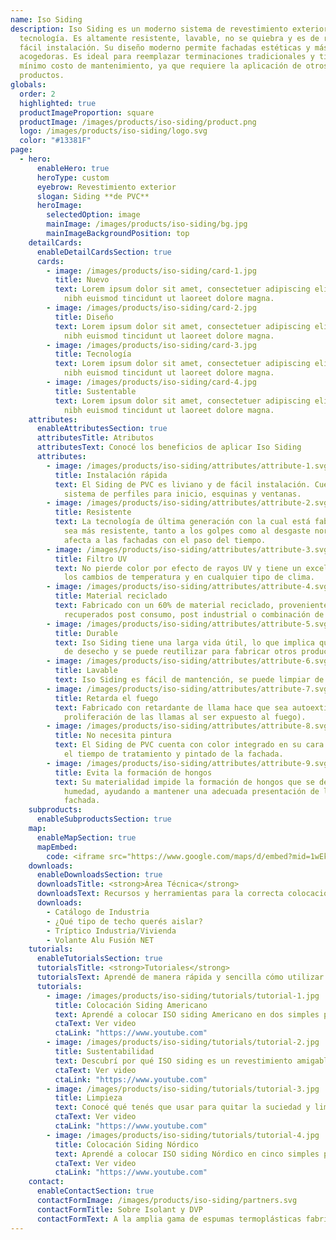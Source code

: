 ```yaml
---
name: Iso Siding
description: Iso Siding es un moderno sistema de revestimiento exterior de alta
  tecnología. Es altamente resistente, lavable, no se quiebra y es de rápida y
  fácil instalación. Su diseño moderno permite fachadas estéticas y más
  acogedoras. Es ideal para reemplazar terminaciones tradicionales y tienen
  mínimo costo de mantenimiento, ya que requiere la aplicación de otros
  productos.
globals:
  order: 2
  highlighted: true
  productImageProportion: square
  productImage: /images/products/iso-siding/product.png
  logo: /images/products/iso-siding/logo.svg
  color: "#13381F"
page:
  - hero:
      enableHero: true
      heroType: custom
      eyebrow: Revestimiento exterior
      slogan: Siding **de PVC**
      heroImage:
        selectedOption: image
        mainImage: /images/products/iso-siding/bg.jpg
        mainImageBackgroundPosition: top
    detailCards:
      enableDetailCardsSection: true
      cards:
        - image: /images/products/iso-siding/card-1.jpg
          title: Nuevo
          text: Lorem ipsum dolor sit amet, consectetuer adipiscing elit, sed diam nonummy
            nibh euismod tincidunt ut laoreet dolore magna.
        - image: /images/products/iso-siding/card-2.jpg
          title: Diseño
          text: Lorem ipsum dolor sit amet, consectetuer adipiscing elit, sed diam nonummy
            nibh euismod tincidunt ut laoreet dolore magna.
        - image: /images/products/iso-siding/card-3.jpg
          title: Tecnología
          text: Lorem ipsum dolor sit amet, consectetuer adipiscing elit, sed diam nonummy
            nibh euismod tincidunt ut laoreet dolore magna.
        - image: /images/products/iso-siding/card-4.jpg
          title: Sustentable
          text: Lorem ipsum dolor sit amet, consectetuer adipiscing elit, sed diam nonummy
            nibh euismod tincidunt ut laoreet dolore magna.
    attributes:
      enableAttributesSection: true
      attributesTitle: Atributos
      attributesText: Conocé los beneficios de aplicar Iso Siding
      attributes:
        - image: /images/products/iso-siding/attributes/attribute-1.svg
          title: Instalación rápida
          text: El Siding de PVC es liviano y de fácil instalación. Cuenta con un completo
            sistema de perfiles para inicio, esquinas y ventanas.
        - image: /images/products/iso-siding/attributes/attribute-2.svg
          title: Resistente
          text: La tecnología de última generación con la cual está fabricado, permite que
            sea más resistente, tanto a los golpes como al desgaste normal que
            afecta a las fachadas con el paso del tiempo.
        - image: /images/products/iso-siding/attributes/attribute-3.svg
          title: Filtro UV
          text: No pierde color por efecto de rayos UV y tiene un excelente desempeño ante
            los cambios de temperatura y en cualquier tipo de clima.
        - image: /images/products/iso-siding/attributes/attribute-4.svg
          title: Material reciclado
          text: Fabricado con un 60% de material reciclado, proveniente de materiales
            recuperados post consumo, post industrial o combinación de ambos.
        - image: /images/products/iso-siding/attributes/attribute-5.svg
          title: Durable
          text: Iso Siding tiene una larga vida útil, lo que implica que no es un material
            de desecho y se puede reutilizar para fabricar otros productos.
        - image: /images/products/iso-siding/attributes/attribute-6.svg
          title: Lavable
          text: Iso Siding es fácil de mantención, se puede limpiar de manera sencilla.
        - image: /images/products/iso-siding/attributes/attribute-7.svg
          title: Retarda el fuego
          text: Fabricado con retardante de llama hace que sea autoextinguible (retarda la
            proliferación de las llamas al ser expuesto al fuego).
        - image: /images/products/iso-siding/attributes/attribute-8.svg
          title: No necesita pintura
          text: El Siding de PVC cuenta con color integrado en su cara exterior, ahorrando
            el tiempo de tratamiento y pintado de la fachada.
        - image: /images/products/iso-siding/attributes/attribute-9.svg
          title: Evita la formación de hongos
          text: Su materialidad impide la formación de hongos que se desarrollan con la
            humedad, ayudando a mantener una adecuada presentación de la
            fachada.
    subproducts:
      enableSubproductsSection: true
    map:
      enableMapSection: true
      mapEmbed:
        code: <iframe src="https://www.google.com/maps/d/embed?mid=1wEkHgKHk6IrScfy_DlQqJ9-TfTij8uY&ehbc=2E312F&noprof=1" width="640" height="480"></iframe>
    downloads:
      enableDownloadsSection: true
      downloadsTitle: <strong>Área Técnica</strong>
      downloadsText: Recursos y herramientas para la correcta colocación de nuestros productos.
      downloads:
        - Catálogo de Industria
        - ¿Qué tipo de techo querés aislar?
        - Tríptico Industria/Vivienda
        - Volante Alu Fusión NET
    tutorials:
      enableTutorialsSection: true
      tutorialsTitle: <strong>Tutoriales</strong>
      tutorialsText: Aprendé de manera rápida y sencilla cómo utilizar nuestros productos.
      tutorials:
        - image: /images/products/iso-siding/tutorials/tutorial-1.jpg
          title: Colocación Siding Americano
          text: Aprendé a colocar ISO siding Americano en dos simples pasos en este video.
          ctaText: Ver video
          ctaLink: "https://www.youtube.com"
        - image: /images/products/iso-siding/tutorials/tutorial-2.jpg
          title: Sustentabilidad
          text: Descubrí por qué ISO siding es un revestimiento amigable y ecológico.
          ctaText: Ver video
          ctaLink: "https://www.youtube.com"
        - image: /images/products/iso-siding/tutorials/tutorial-3.jpg
          title: Limpieza
          text: Conocé qué tenés que usar para quitar la suciedad y limpiar tu revestimiento.
          ctaText: Ver video
          ctaLink: "https://www.youtube.com"
        - image: /images/products/iso-siding/tutorials/tutorial-4.jpg
          title: Colocación Siding Nórdico
          text: Aprendé a colocar ISO siding Nórdico en cinco simples pasos a través de este instructivo.
          ctaText: Ver video
          ctaLink: "https://www.youtube.com"
    contact:
      enableContactSection: true
      contactFormImage: /images/products/iso-siding/partners.svg
      contactFormTitle: Sobre Isolant y DVP
      contactFormText: A la amplia gama de espumas termoplásticas fabricadas por Isolant, se le agrega la oferta de revestimientos exteriores de PVC, de la mano de una asociación con la empresa chilena DVP. Si querés conocer más, contactate con nosotros utilizando el formulario debajo!
---
```

